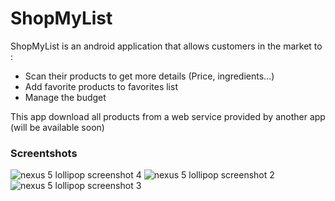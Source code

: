 # ShopMyList
ShopMyList is an android application that allows customers in the market to :
- Scan their products to get more details (Price, ingredients...)
- Add favorite products to favorites list
- Manage the budget

This app download all products from a web service provided by another app (will be available soon)

### Screentshots
![nexus 5 lollipop screenshot 4](https://cloud.githubusercontent.com/assets/6730912/11747481/c18d860c-a023-11e5-8d0b-4748cd4e7866.png)
![nexus 5 lollipop screenshot 2](https://cloud.githubusercontent.com/assets/6730912/11747522/fce03524-a023-11e5-8231-95f7d09b781f.png)
![nexus 5 lollipop screenshot 3](https://cloud.githubusercontent.com/assets/6730912/11747968/47e4a922-a026-11e5-87ec-63ca71ff0f02.png)



